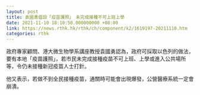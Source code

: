 ```yaml
---
layout: post
title: 袁國勇倡設「疫苗護照」　未完成接種不可上班上學
date: 2021-11-10 18:10:50.000000000 +08:00
link: https://news.rthk.hk/rthk/ch/component/k2/1619197-20211110.htm
categories: rthk
---
```


政府專家顧問、港大微生物學系講座教授袁國勇認為，政府可採取以色列的做法，要有本地「疫苗護照」，若市民未完成接種疫苗不可上班、上學或進入公共場所等，令仍未接種新冠疫苗人士打針。

他又表示，若做不到全民接種疫苗，通關時可能會出現爆發，公營醫療系統一定會崩潰。
